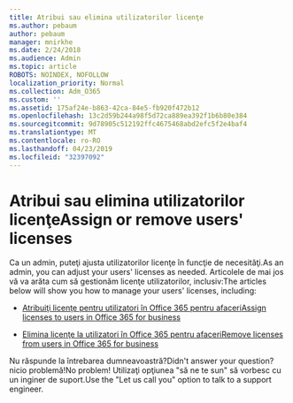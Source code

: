 ```yaml
---
title: Atribui sau elimina utilizatorilor licenţe
ms.author: pebaum
author: pebaum
manager: mnirkhe
ms.date: 2/24/2018
ms.audience: Admin
ms.topic: article
ROBOTS: NOINDEX, NOFOLLOW
localization_priority: Normal
ms.collection: Adm_O365
ms.custom: ''
ms.assetid: 175af24e-b863-42ca-84e5-fb920f472b12
ms.openlocfilehash: 13c2d59b244a98f5d72ca889ea392f1b6b80e384
ms.sourcegitcommit: 9d78905c512192ffc4675468abd2efc5f2e4baf4
ms.translationtype: MT
ms.contentlocale: ro-RO
ms.lasthandoff: 04/23/2019
ms.locfileid: "32397092"
---
```

# <a name="assign-or-remove-users-licenses"></a><span data-ttu-id="7620f-102">Atribui sau elimina utilizatorilor licenţe</span><span class="sxs-lookup"><span data-stu-id="7620f-102">Assign or remove users' licenses</span></span>

<span data-ttu-id="7620f-103">Ca un admin, puteţi ajusta utilizatorilor licenţe în funcţie de necesităţi.</span><span class="sxs-lookup"><span data-stu-id="7620f-103">As an admin, you can adjust your users' licenses as needed.</span></span> <span data-ttu-id="7620f-104">Articolele de mai jos vă va arăta cum să gestionăm licenţe utilizatorilor, inclusiv:</span><span class="sxs-lookup"><span data-stu-id="7620f-104">The articles below will show you how to manage your users' licenses, including:</span></span>
  
- [<span data-ttu-id="7620f-105">Atribuiţi licenţe pentru utilizatori în Office 365 pentru afaceri</span><span class="sxs-lookup"><span data-stu-id="7620f-105">Assign licenses to users in Office 365 for business</span></span>](https://support.office.com/article/997596b5-4173-4627-b915-36abac6786dc)
    
- [<span data-ttu-id="7620f-106">Elimina licenţe la utilizatori în Office 365 pentru afaceri</span><span class="sxs-lookup"><span data-stu-id="7620f-106">Remove licenses from users in Office 365 for business</span></span>](https://support.office.com/article/9b497c85-d0a4-4735-80fa-d3565bc05bd1)
    
<span data-ttu-id="7620f-107">Nu răspunde la întrebarea dumneavoastră?</span><span class="sxs-lookup"><span data-stu-id="7620f-107">Didn't answer your question?</span></span> <span data-ttu-id="7620f-108">nicio problemă!</span><span class="sxs-lookup"><span data-stu-id="7620f-108">No problem!</span></span> <span data-ttu-id="7620f-109">Utilizaţi opţiunea "să ne te sun" să vorbesc cu un inginer de suport.</span><span class="sxs-lookup"><span data-stu-id="7620f-109">Use the "Let us call you" option to talk to a support engineer.</span></span>
  

